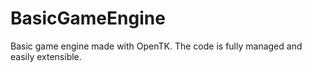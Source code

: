 # BasicGameEngine
Basic game engine made with OpenTK. The code is fully managed and easily extensible.
